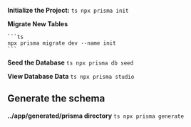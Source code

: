 **Initialize the Project:**
`ts
    npx prisma init
    `

**Migrate New Tables**

    ```ts
    npx prisma migrate dev --name init
    ```

**Seed the Database**
`ts
    npx prisma db seed
    `

**View Database Data**
`ts
    npx prisma studio
    `

## Generate the schema

**../app/generated/prisma directory**
`ts
    npx prisma generate
    `
